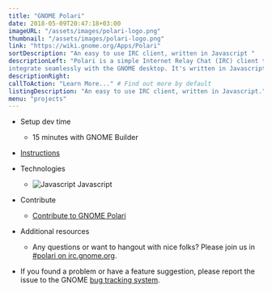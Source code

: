 ```yaml
---
title: "GNOME Polari"
date: 2018-05-09T20:47:18+03:00
imageURL: "/assets/images/polari-logo.png"
thumbnail: "/assets/images/polari-logo.png"
link: "https://wiki.gnome.org/Apps/Polari"
sortDescription: "An easy to use IRC client, written in Javascript "
descriptionLeft: "Polari is a simple Internet Relay Chat (IRC) client that is designed to
integrate seamlessly with the GNOME desktop. It's written in Javascript and it's a great project to begin with, especially if this is your first attempt contributing code into an open source project."
descriptionRight:
callToAction: "Learn More..." # Find out more by default
listingDescription: "An easy to use IRC client, written in Javascript." # The description of the project for the project listing, if no description is provided the content of the sortDescription will be used
menu: "projects"
---
```


- Setup dev time

  - 15 minutes with GNOME Builder

* [Instructions](https://wiki.gnome.org/Newcomers/BuildProject)

* Technologies

  - ![Javascript](/assets/images/js.jpg) Javascript

* Contribute

  - [Contribute to GNOME Polari](http://firefox-dev.tools/debugger.html/CONTRIBUTING.html#getting-started-runner)

* Additional resources

  - Any questions or want to hangout with nice folks? Please join us in [#polari on irc.gnome.org](irc://irc.gnome.org/%23polari).

- If you found a problem or have a feature suggestion, please report the issue to the GNOME [bug tracking system](https://gitlab.gnome.org/GNOME/polari/issues).
